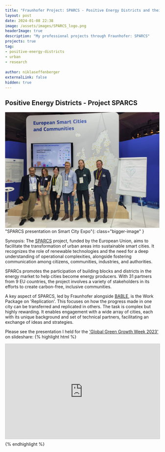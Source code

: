 ```yaml
---
title: "Fraunhofer Project: SPARCS - Positive Energy Districts and their Replication"
layout: post
date: 2024-01-08 22:38
image: /assets/images/SPARCS_logo.png
headerImage: true
description: "My professional projects through Fraunhofer: SPARCS"
projects: true
tag:
- positive-energy-districts
- urban
- research

author: niklaseffenberger
externalLink: false
hidden: true
---
```


## Positive Energy Districts - Project SPARCS

![SPARCS Replication Team](/assets/images/SPARCS_pres.jpg)"SPARCS presentation on Smart City Expo"{: class="bigger-image" }


Synopsis: The [SPARCS][1] project, funded by the European Union, aims to facilitate the transformation of urban areas into sustainable smart cities. It recognizes the role of renewable technologies and the need for a deep understanding of operational complexities, alongside fostering communication among citizens, communities, industries, and authorities.

SPARCs promotes the participation of building blocks and districts in the energy market to help cities become energy producers. With 31 partners from 9 EU countries, the project involves a variety of stakeholders in its efforts to create carbon-free, inclusive communities.

A key aspect of SPARCS, led by Fraunhofer alongside [BABLE][2], is the Work Package on 'Replication'. This focuses on how the progress made in one city can be transferred and replicated in others. The task is complex but highly rewarding. It enables engagement with a wide array of cities, each with its unique background and set of technical partners, facilitating an exchange of ideas and strategies.

Please see the presentation I held for the ['Global Green Growth Week 2023'][3] on slideshare:
{% highlight html %}
<iframe src="https://de.slideshare.net/slideshows/presentation-in-gggweek-agendahu-sessionpdf/266606807" width="560" height="310" frameborder="0" marginwidth="0" marginheight="0" scrolling="no" style="border:1px solid #CCC; border-width:1px; margin-bottom:5px; max-width: 100%;" allowfullscreen> </iframe>
{% endhighlight %}


[1]: https://cordis.europa.eu/project/id/864242
[2]: https://www.bable-smartcities.eu/home.html
[3]: https://globalgreengrowthweek.gggi.org/
